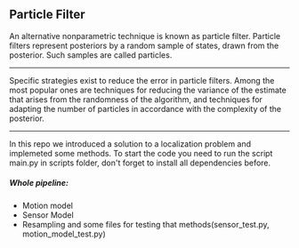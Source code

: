 ## Particle Filter
An alternative nonparametric technique is known as particle filter. Particle filters represent posteriors by a random sample of states, drawn from the posterior. Such samples are called particles. 

----

Specific strategies exist to reduce the error in particle filters. Among the most popular ones are techniques for reducing the variance of the estimate that arises from the randomness of the algorithm, and techniques for adapting the number of particles in accordance with the complexity of the posterior.


----
In this repo we introduced a solution to a localization problem and implemeted some methods. To start the code you need to run the script main.py in scripts folder, don't forget to install all dependencies before.

##### Whole pipeline: 
- Motion model
- Sensor Model
- Resampling
 and some files for testing that methods(sensor_test.py, motion_model_test.py)
